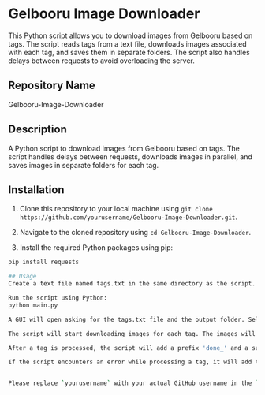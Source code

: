 # Gelbooru Image Downloader

This Python script allows you to download images from Gelbooru based on tags. The script reads tags from a text file, downloads images associated with each tag, and saves them in separate folders. The script also handles delays between requests to avoid overloading the server.

## Repository Name

Gelbooru-Image-Downloader

## Description

A Python script to download images from Gelbooru based on tags. The script handles delays between requests, downloads images in parallel, and saves images in separate folders for each tag.

## Installation

1. Clone this repository to your local machine using `git clone https://github.com/yourusername/Gelbooru-Image-Downloader.git`.

2. Navigate to the cloned repository using `cd Gelbooru-Image-Downloader`.

3. Install the required Python packages using pip:

```bash
pip install requests

## Usage
Create a text file named tags.txt in the same directory as the script. Each line of the file should contain one tag.

Run the script using Python:
python main.py

A GUI will open asking for the tags.txt file and the output folder. Select the tags.txt file and the folder where you want to save the images.

The script will start downloading images for each tag. The images will be saved in separate folders for each tag in the output folder.

After a tag is processed, the script will add a prefix 'done_' and a suffix '_image_count' to the tag in the tags.txt file.

If the script encounters an error while processing a tag, it will add the tag to an ignore.txt file in the output folder.


Please replace `yourusername` with your actual GitHub username in the `git clone` command. Also, you might want to add a `LICENSE.md` file to your repository if you want to include a license for your project.
